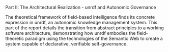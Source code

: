 Part II: The Architectural Realization - unrdf and Autonomic Governance

The theoretical framework of field-based intelligence finds its concrete expression in unrdf, an autonomic knowledge management system. This part of the report details the transition from abstract principles to a working software architecture, demonstrating how unrdf embodies the field-theoretic paradigm using the technologies of the Semantic Web to create a system capable of declarative, verifiable self-governance.

